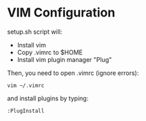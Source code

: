 # VIM Configuration

setup.sh script will:
- Install vim
- Copy .vimrc to $HOME
- Install vim plugin manager "Plug"

Then, you need to open .vimrc (ignore errors):
```
vim ~/.vimrc
```
and install plugins by typing:
```
:PlugInstall
```
